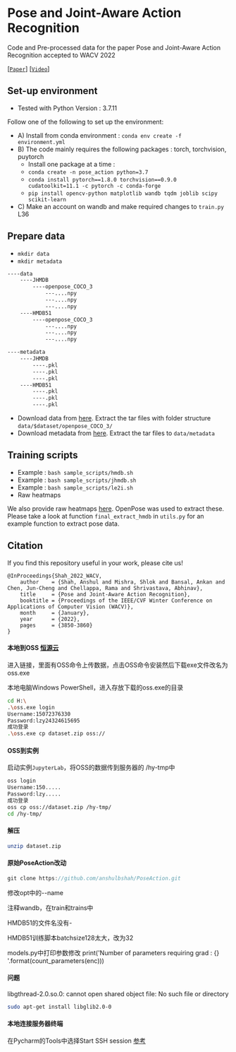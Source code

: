 # Pose and Joint-Aware Action Recognition

Code and Pre-processed data for the paper Pose and Joint-Aware Action Recognition accepted to WACV 2022

[[`Paper`](https://openaccess.thecvf.com/content/WACV2022/papers/Shah_Pose_and_Joint-Aware_Action_Recognition_WACV_2022_paper.pdf)] [[`Video`](https://youtu.be/BqaOlF_LOMA)]

## Set-up environment
- Tested with Python Version : 3.7.11
  

Follow one of the following to set up the environment:
- A) Install from conda environment : `conda env create -f environment.yml`
- B) The code mainly requires the following packages : torch, torchvision, puytorch 
  - Install one package at a time :
  - `conda create -n pose_action python=3.7`
  - `conda install pytorch==1.8.0 torchvision==0.9.0 cudatoolkit=11.1 -c pytorch -c conda-forge`
  - `pip install opencv-python matplotlib wandb tqdm joblib scipy scikit-learn`
- C) Make an account on wandb and make required changes to `train.py` L36


## Prepare data
- `mkdir data`
- `mkdir metadata`

```xml
----data
	----JHMDB
		----openpose_COCO_3
			---....npy
			---....npy
			---....npy
	----HMDB51
		----openpose_COCO_3
			---....npy
			---....npy
			---....npy

----metadata
	----JHMDB
		----.pkl
		----.pkl
		----.pkl
	----HMDB51
		----.pkl
		----.pkl
		----.pkl
```



- Download data from [here](http://www.cis.jhu.edu/~ashah/PoseAction/data/). Extract the tar files with folder structure `data/$dataset/openpose_COCO_3/`
- Download metadata from [here](http://www.cis.jhu.edu/~ashah/PoseAction/metadata.tar.gz). Extract the tar files to `data/metadata`

## Training scripts
- Example : `bash sample_scripts/hmdb.sh`
- Example : `bash sample_scripts/jhmdb.sh`
- Example : `bash sample_scripts/le2i.sh`
- Raw heatmaps

We also provide raw heatmaps [here](https://1drv.ms/u/s!AlAjgCeVY_IrgY40FMWKAsiO5-Opmw?e=N8e4A6). OpenPose was used to extract these. Please take a look at function `final_extract_hmdb` in `utils.py` for an example function to extract pose data. 

## Citation
If you find this repository useful in your work, please cite us! 
```
@InProceedings{Shah_2022_WACV,
    author    = {Shah, Anshul and Mishra, Shlok and Bansal, Ankan and Chen, Jun-Cheng and Chellappa, Rama and Shrivastava, Abhinav},
    title     = {Pose and Joint-Aware Action Recognition},
    booktitle = {Proceedings of the IEEE/CVF Winter Conference on Applications of Computer Vision (WACV)},
    month     = {January},
    year      = {2022},
    pages     = {3850-3860}
}
```





#### 本地到OSS [恒源云](https://www.gpushare.com/docs/data/upload/)

进入链接，里面有OSS命令上传数据，点击OSS命令安装然后下载exe文件改名为oss.exe

本地电脑Windows PowerShell，进入存放下载的oss.exe的目录

```sh
cd H:\
.\oss.exe login
Username:15072376330
Password:lzy24324615695
成功登录
.\oss.exe cp dataset.zip oss://
```

#### OSS到实例

启动实例`JupyterLab`，将OSS的数据传到服务器的 /hy-tmp中

```sh
oss login
Username:150.....
Password:lzy.....
成功登录
oss cp oss://dataset.zip /hy-tmp/
cd /hy-tmp/
```

#### 解压

```sh
unzip dataset.zip
```

#### 原始PoseAction改动

```java
git clone https://github.com/anshulbshah/PoseAction.git
```

修改opt中的--name

注释wandb，在train和trains中

HMDB51的文件名没有-

HMDB51训练脚本batchsize128太大，改为32

models.py中打印参数修改 print('Number of parameters requiring grad : {} '.format(count_parameters(enc)))



#### 问题

libgthread-2.0.so.0: cannot open shared object file: No such file or directory

```bash
sudo apt-get install libglib2.0-0
```



#### 本地连接服务器终端

在Pycharm的Tools中选择Start SSH session [参考](https://blog.csdn.net/qq_45100200/article/details/130355935?ops_request_misc=%257B%2522request%255Fid%2522%253A%2522171983704416800188557392%2522%252C%2522scm%2522%253A%252220140713.130102334.pc%255Fall.%2522%257D&request_id=171983704416800188557392&biz_id=0&utm_medium=distribute.pc_search_result.none-task-blog-2~all~first_rank_ecpm_v1~rank_v31_ecpm-5-130355935-null-null.142^v100^pc_search_result_base6&utm_term=pycharm%E8%BF%9C%E7%A8%8B%E6%9C%8D%E5%8A%A1%E5%99%A8%E7%BB%88%E7%AB%AF&spm=1018.2226.3001.4187)

#### 
